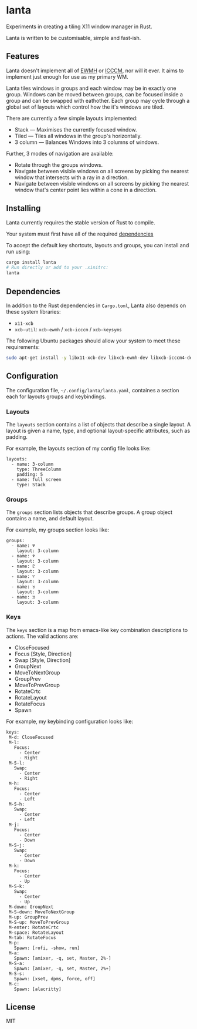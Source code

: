 # lanta

Experiments in creating a tiling X11 window manager in Rust.

Lanta is written to be customisable, simple and fast-ish.

## Features

Lanta doesn't implement all of [EWMH](https://specifications.freedesktop.org/wm-spec/wm-spec-latest.html) or [ICCCM](https://www.x.org/releases/X11R7.6/doc/xorg-docs/specs/ICCCM/icccm.html), nor will it ever. It aims to implement just enough for use as my primary WM.

Lanta tiles windows in groups and each window may be in exactly one group.
Windows can be moved between groups, can be focused inside a group and can be swapped with eathother.
Each group may cycle through a global set of layouts which control how the it's windows are tiled.

There are currently a few simple layouts implemented:

 - Stack — Maximises the currently focused window.
 - Tiled — Tiles all windows in the group's horizontally.
 - 3 column — Balances Windows into 3 columns of windows.

Further, 3 modes of navigation are available:
 - Rotate through the groups windows.
 - Navigate between visible windows on all screens by picking the nearest window that intersects with a ray in a direction.
 - Navigate between visible windows on all screens by picking the nearest window that's center point lies within a cone in a direction.

## Installing

Lanta currently requires the stable version of Rust to compile. 

Your system must first have all of the required [dependencies](#dependencies)

To accept the default key shortcuts, layouts and groups, you can install and run using:

```sh
cargo install lanta
# Run directly or add to your .xinitrc:
lanta
```

## Dependencies

In addition to the Rust dependencies in `Cargo.toml`, Lanta also depends on these system libraries:

 - `x11-xcb`
 - `xcb-util`: `xcb-ewmh` / `xcb-icccm` / `xcb-keysyms`

The following Ubuntu packages should allow your system to meet these requirements:

```sh
sudo apt-get install -y libx11-xcb-dev libxcb-ewmh-dev libxcb-icccm4-dev libxcb-keysyms1-dev
```

## Configuration

The configuration file, `~/.config/lanta/lanta.yaml`, containes a section each for layouts groups and keybindings.


### Layouts

The `layouts` section contains a list of objects that describe a single layout.
A layout is given a name, type, and optional layout-specific attributes, such as padding.

For example, the layouts section of my config file looks like:

```
layouts:
  - name: 3-column
    type: ThreeColumn
    padding: 5
  - name: full screen
    type: Stack
```

### Groups

The `groups` section lists objects that describe groups.
A group object contains a name, and default layout.

For example, my groups section looks like:
```
groups:
  - name: ♅
    layout: 3-column
  - name: ♆
    layout: 3-column
  - name: ♇
    layout: 3-column
  - name: ♈
    layout: 3-column
  - name: ♉
    layout: 3-column
  - name: ♊
    layout: 3-column
```

### Keys

The `keys` section is a map from emacs-like key combination descriptions to actions.
The valid actions are:
 - CloseFocused
 - Focus [Style, Direction]
 - Swap [Style, Direction]
 - GroupNext 
 - MoveToNextGroup
 - GroupPrev 
 - MoveToPrevGroup
 - RotateCrtc
 - RotateLayout
 - RotateFocus
 - Spawn

 For example, my keybinding configuration looks like:
 ```
keys:
  M-d: CloseFocused
  M-l:
    Focus:
      - Center
      - Right
  M-S-l:
    Swap:
      - Center
      - Right
  M-h:
    Focus:
      - Center
      - Left
  M-S-h:
    Swap:
      - Center
      - Left
  M-j:
    Focus:
      - Center
      - Down
  M-S-j:
    Swap:
      - Center
      - Down
  M-k:
    Focus:
      - Center
      - Up
  M-S-k:
    Swap:
      - Center
      - Up
  M-down: GroupNext
  M-S-down: MoveToNextGroup
  M-up: GroupPrev
  M-S-up: MoveToPrevGroup
  M-enter: RotateCrtc
  M-space: RotateLayout
  M-tab: RotateFocus
  M-p:
    Spawn: [rofi, -show, run]
  M-a:
    Spawn: [amixer, -q, set, Master, 2%-]
  M-S-a:
    Spawn: [amixer, -q, set, Master, 2%+]
  M-S-s:
    Spawn: [xset, dpms, force, off]
  M-c:
    Spawn: [alacritty]
```

## License

MIT
